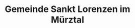 ---
title: Gemeinde Sankt Lorenzen im Mürztal
url: /gemeinde-sankt-lorenzen-im-muerztal/
latitude: 47.469
longitude: 15.343
---